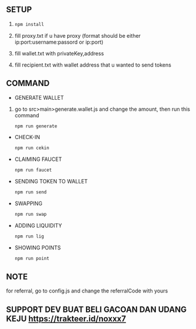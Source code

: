 ## SETUP

1. ```bash
   npm install
   ```
2. fill proxy.txt if u have proxy (format should be either ip:port:username:passord or ip:port)

3. fill wallet.txt with privateKey,address

4. fill recipient.txt with wallet address that u wanted to send tokens

## COMMAND

- GENERATE WALLET

1. go to src>main>generate.wallet.js and change the amount, then run this command
   ```bash
   npm run generate
   ```

- CHECK-IN

  ```bash
  npm run cekin
  ```

- CLAIMING FAUCET

  ```bash
  npm run faucet
  ```

- SENDING TOKEN TO WALLET

  ```bash
  npm run send
  ```

- SWAPPING
  ```bash
  npm run swap
  ```
- ADDING LIQUIDITY
  ```bash
  npm run lig
  ```
- SHOWING POINTS
  ```bash
  npm run point
  ```
## NOTE

for referral, go to config.js and change the referralCode with yours

## SUPPORT DEV BUAT BELI GACOAN DAN UDANG KEJU https://trakteer.id/noxxx7


